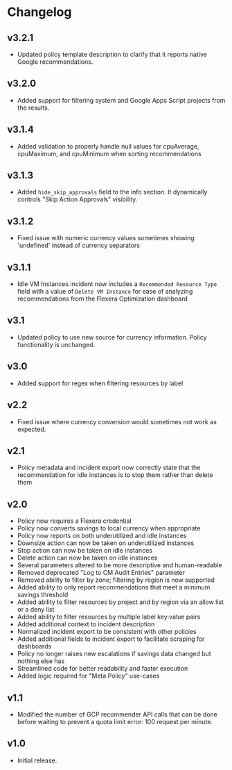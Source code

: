 # Changelog

## v3.2.1

- Updated policy template description to clarify that it reports native Google recommendations.

## v3.2.0

- Added support for filtering system and Google Apps Script projects from the results.

## v3.1.4

- Added validation to properly handle null values for cpuAverage, cpuMaximum, and cpuMinimum when sorting recommendations

## v3.1.3

- Added `hide_skip_approvals` field to the info section. It dynamically controls "Skip Action Approvals" visibility.

## v3.1.2

- Fixed issue with numeric currency values sometimes showing 'undefined' instead of currency separators

## v3.1.1

- Idle VM Instances incident now includes a `Recommended Resource Type` field with a value of `Delete VM Instance` for ease of analyzing recommendations from the Flexera Optimization dashboard

## v3.1

- Updated policy to use new source for currency information. Policy functionality is unchanged.

## v3.0

- Added support for regex when filtering resources by label

## v2.2

- Fixed issue where currency conversion would sometimes not work as expected.

## v2.1

- Policy metadata and incident export now correctly state that the recommendation for idle instances is to stop them rather than delete them

## v2.0

- Policy now requires a Flexera credential
- Policy now converts savings to local currency when appropriate
- Policy now reports on both underutilized and idle instances
- Downsize action can now be taken on underutilized instances
- Stop action can now be taken on idle instances
- Delete action can now be taken on idle instances
- Several parameters altered to be more descriptive and human-readable
- Removed deprecated "Log to CM Audit Entries" parameter
- Removed ability to filter by zone; filtering by region is now supported
- Added ability to only report recommendations that meet a minimum savings threshold
- Added ability to filter resources by project and by region via an allow list or a deny list
- Added ability to filter resources by multiple label key:value pairs
- Added additional context to incident description
- Normalized incident export to be consistent with other policies
- Added additional fields to incident export to facilitate scraping for dashboards
- Policy no longer raises new escalations if savings data changed but nothing else has
- Streamlined code for better readability and faster execution
- Added logic required for "Meta Policy" use-cases

## v1.1

- Modified the number of GCP recommender API calls that can be done before waiting to prevent a quota limit error: 100 request per minute.

## v1.0

- Initial release.
